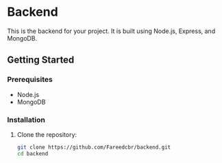 # Backend

This is the backend for your project. It is built using Node.js, Express, and MongoDB.

## Getting Started

### Prerequisites

- Node.js
- MongoDB

### Installation

1. Clone the repository:
   ```sh
   git clone https://github.com/Fareedcbr/backend.git
   cd backend
